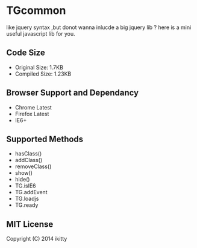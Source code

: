 TGcommon
========

like jquery syntax ,but donot wanna inlucde a big jquery lib ? here is a mini useful javascript lib for you.

## Code Size

- Original Size: 1.7KB
- Compiled Size: 1.23KB

## Browser Support and Dependancy

- Chrome Latest
- Firefox Latest
- IE6+

## Supported Methods

- hasClass()
- addClass()
- removeClass()
- show()
- hide()
- TG.isIE6
- TG.addEvent
- TG.loadjs
- TG.ready

## MIT License

Copyright (C) 2014 ikitty
